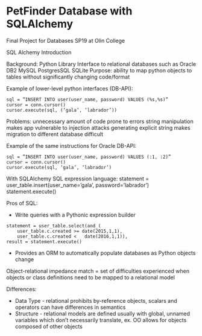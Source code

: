 # PetFinder Database with SQLAlchemy
Final Project for Databases SP19 at Olin College

SQL Alchemy Introduction

Background:
Python Library
Interface to relational databases such as
Oracle
DB2
MySQL
PostgresSQL
SQLite
Purpose: ability to map python objects to tables without significantly changing code/format

Example of lower-level python interfaces (DB-API):
```
sql = ”INSERT INTO user(user_name, password) VALUES (%s,%s)”
cursor = conn.cursor()
cursor.execute(sql, (‘gala’, ‘labrador’))
```

Problems:
unnecessary amount of code
prone to errors
string manipulation makes app vulnerable to injection attacks
generating explicit string makes migration to different database difficult

Example of the same instructions for Oracle DB-API:
```
sql = ”INSERT INTO user(user_name, password) VALUES (:1, :2)”
cursor = conn.cursor()
cursor.execute(sql, ‘gala’, ‘labrador’)
```

With SQLAlchemy SQL expression language:
statement = user_table.insert(user_name=’gala’, password=’labrador’)
statement.execute()

Pros of SQL:
- Write queries with a Pythonic expression builder
```
statement = user_table.select(and_(
    user_table.c.created >= date(2015,1,1),
    user_table.c.created <   date(2016,1,1)),
result = statement.execute()
```

- Provides an ORM to automatically populate databases as Python objects change

Object-relational impedance match = set of difficulties experienced when objects or class definitions need to be mapped to a relational model

Differences:
- Data Type - relational prohibits by-reference objects, scalars and operators can have differences in semantics
- Structure - relational models are defined usually with global, unnamed variables which don’t necessarily translate, ex. OO allows for objects composed of other objects


